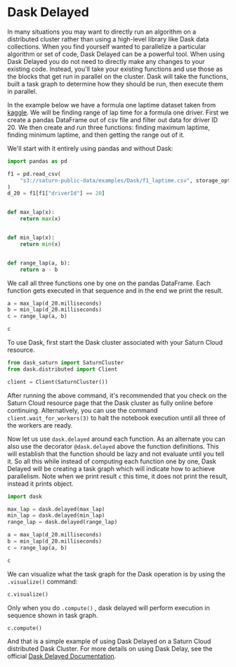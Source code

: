 # Dask Delayed
In many situations you may want to directly run an algorithm on a distributed cluster rather than using a high-level library like Dask data collections. When you find yourself wanted to parallelize a particular algorithm or set of code, Dask Delayed can be a powerful tool. When using Dask Delayed you do not need to directly make any changes to your existing code. Instead, you'll take your existing functions and use those as the blocks that get run in parallel on the cluster. Dask will take the functions, built a task graph to determine how they should be run, then execute them in parallel.

In the example below we have a formula one laptime dataset taken from [kaggle](https://www.kaggle.com/rohanrao/formula-1-world-championship-1950-2020?select=lap_times.csv). We will be finding range of lap time for a formula one driver. First we create a pandas DataFrame out of csv file and filter out data for driver ID 20. We then create and run three functions: finding maximum laptime, finding minimum laptime, and then getting the range out of it.

We'll start with it entirely using pandas and without Dask:


```python
import pandas as pd

f1 = pd.read_csv(
    "s3://saturn-public-data/examples/Dask/f1_laptime.csv", storage_options={"anon": True}
)
d_20 = f1[f1["driverId"] == 20]


def max_lap(x):
    return max(x)


def min_lap(x):
    return min(x)


def range_lap(a, b):
    return a - b
```

We call all three functions one by one on the pandas DataFrame. Each function gets executed in that sequence and in the end we print the result.  


```python
a = max_lap(d_20.milliseconds)
b = min_lap(d_20.milliseconds)
c = range_lap(a, b)

c
```

To use Dask, first start the Dask cluster associated with your Saturn Cloud resource.


```python
from dask_saturn import SaturnCluster
from dask.distributed import Client

client = Client(SaturnCluster())
```

After running the above command, it's recommended that you check on the Saturn Cloud resource page that the Dask cluster as fully online before continuing. Alternatively, you can use the command `client.wait_for_workers(3)` to halt the notebook execution until all three of the workers are ready.

Now let us use `dask.delayed` around each function. As an alternate you can also use the decorator `@dask.delayed` above the function definitions. This will establish that the function should be lazy and not evaluate until you tell it. So all this while instead of computing each function one by one, Dask Delayed will be creating a task graph which will indicate how to achieve parallelism. Note when we print result `c` this time, it does not print the result, instead it prints object.  


```python
import dask

max_lap = dask.delayed(max_lap)
min_lap = dask.delayed(min_lap)
range_lap = dask.delayed(range_lap)

a = max_lap(d_20.milliseconds)
b = min_lap(d_20.milliseconds)
c = range_lap(a, b)

c
```

We can visualize what the task graph for the Dask operation is by using the `.visualize()` command:


```python
c.visualize()
```

Only when you do `.compute()` , dask delayed will perform execution in sequence shown in task graph. 


```python
c.compute()
```

And that is a simple example of using Dask Delayed on a Saturn Cloud distributed Dask Cluster. For more details on using Dask Delay, see the official [Dask Delayed Documentation](https://docs.dask.org/en/stable/delayed.html).
